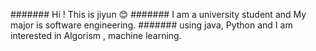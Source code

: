 <!--
**jiyun-kim0-0/jiyun-kim0-0** is a ✨ _special_ ✨ repository because its `README.md` (this file) appears on your GitHub profile.

Here are some ideas to get you started:

- 🔭 I’m currently working on ...
- 🌱 I’m currently learning ...
- 👯 I’m looking to collaborate on ...
- 🤔 I’m looking for help with ...
- 💬 Ask me about ...
- 📫 How to reach me: ...
- 😄 Pronouns: ...
- ⚡ Fun fact: ...
-->

####### Hi ! This is jiyun :blush:
####### I am a university student and My major is software engineering.
####### using java, Python and I am interested in Algorism , machine learning.

